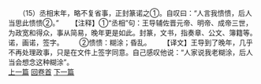　　（15）丞相末年，略不复省事，正封篆诺之①。自叹曰：“人言我愦愦，后人当思此愦愦②。”
　　【注释】①“丞相”句：王导辅佐晋元帝、明帝、成帝三世，为政宽和得众，事从简易，晚年更是如此。封篆，文书，指奏章、公文、簿籍等。诺，画诺，签字。
　　②愦愦：糊涂；昏乱。
　　【译文】王导到了晚年，几乎不再处理政事，只是在文件上签字同意。自己感叹他说：“人家说我老糊涂，后人当会想念这种糊涂”。
<br>[上一篇](03_14) [回卷首](03_00) [下一篇](03_16)
